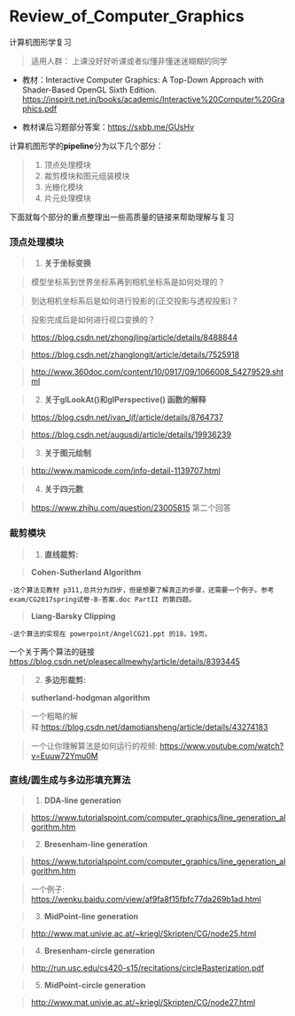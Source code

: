 # Review_of_Computer_Graphics
计算机图形学复习

> 适用人群： 上课没好好听课或者似懂非懂迷迷糊糊的同学

- 教材：Interactive Computer Graphics: A Top-Down Approach with Shader-Based OpenGL Sixth Edition. 
https://inspirit.net.in/books/academic/Interactive%20Computer%20Graphics.pdf

- 教材课后习题部分答案：https://sxbb.me/GUsHv

计算机图形学的**pipeline**分为以下几个部分：
> 1. 顶点处理模块
> 2. 裁剪模块和图元组装模块
> 3. 光栅化模块
> 4. 片元处理模块


下面就每个部分的重点整理出一些高质量的链接来帮助理解与复习

### **顶点处理模块**
> 1. **关于坐标变换**

> 模型坐标系到世界坐标系再到相机坐标系是如何处理的？
  
> 到达相机坐标系后是如何进行投影的(正交投影与透视投影)？
  
> 投影完成后是如何进行视口变换的？
  
> https://blog.csdn.net/zhongjling/article/details/8488844

> https://blog.csdn.net/zhanglongit/article/details/7525918  
  
> http://www.360doc.com/content/10/0917/09/1066008_54279529.shtml

> 2. **关于glLookAt()和glPerspective() 函数的解释**

> https://blog.csdn.net/ivan_ljf/article/details/8764737

> https://blog.csdn.net/augusdi/article/details/19936239

> 3. **关于图元绘制**

> http://www.mamicode.com/info-detail-1139707.html

> 4. **关于四元数**

> https://www.zhihu.com/question/23005815 第二个回答


### **裁剪模块**

> 1. **直线裁剪:**

> **Cohen-Sutherland Algorithm**

    -这个算法见教材 p311,总共分为四步，但是想要了解真正的步骤，还需要一个例子。参考 exam/CG2017spring试卷-B-答案.doc PartII 的第四题。
    
> **Liang-Barsky Clipping**
    
    -这个算法的实现在 powerpoint/AngelCG21.ppt 的18，19页。
    
一个关于两个算法的链接 https://blog.csdn.net/pleasecallmewhy/article/details/8393445    
    
> 2. **多边形裁剪:**

> **sutherland-hodgman algorithm**

> 一个粗略的解释:https://blog.csdn.net/damotiansheng/article/details/43274183

> 一个让你理解算法是如何运行的视频: https://www.youtube.com/watch?v=Euuw72Ymu0M

### **直线/圆生成与多边形填充算法**

> 1. **DDA-line generation**

> https://www.tutorialspoint.com/computer_graphics/line_generation_algorithm.htm

> 2.  **Bresenham-line generation**

> https://www.tutorialspoint.com/computer_graphics/line_generation_algorithm.htm

> 一个例子: https://wenku.baidu.com/view/af9fa8f15fbfc77da269b1ad.html

> 3. **MidPoint-line generation**

> http://www.mat.univie.ac.at/~kriegl/Skripten/CG/node25.html

> 4. **Bresenham-circle generation**

> http://run.usc.edu/cs420-s15/recitations/circleRasterization.pdf

> 5. **MidPoint-circle generation**

> http://www.mat.univie.ac.at/~kriegl/Skripten/CG/node27.html


